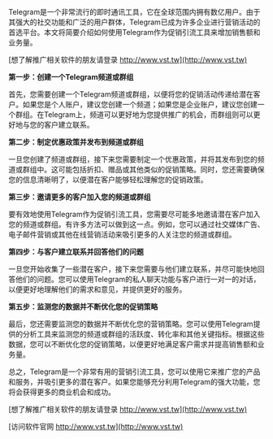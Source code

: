 Telegram是一个非常流行的即时通讯工具，它在全球范围内拥有数亿用户。由于其强大的社交功能和广泛的用户群体，Telegram已成为许多企业进行营销活动的首选平台。本文将简要介绍如何使用Telegram作为促销引流工具来增加销售额和业务量。

[想了解推广相关软件的朋友请登录 http://www.vst.tw](http://www.vst.tw)

**第一步：创建一个Telegram频道或群组**

首先，您需要创建一个Telegram频道或群组，以便将您的促销活动传递给潜在客户。如果您是个人账户，建议您创建一个频道；如果您是企业账户，建议您创建一个群组。在Telegram上，频道可以更好地为您提供推广的机会，而群组则可以更好地与您的客户建立联系。

**第二步：制定优惠政策并发布到频道或群组**

一旦您创建了频道或群组，接下来您需要制定一个优惠政策，并将其发布到您的频道或群组中。这可能包括折扣、赠品或其他类似的促销策略。同时，您还需要确保您的信息清晰明了，以便潜在客户能够轻松理解您的促销政策。

**第三步：邀请更多的客户加入您的频道或群组**

要有效地使用Telegram作为促销引流工具，您需要尽可能多地邀请潜在客户加入您的频道或群组。有许多方法可以做到这一点。例如，您可以通过社交媒体广告、电子邮件营销或其他在线营销活动来吸引更多的人关注您的频道或群组。

**第四步：与客户建立联系并回答他们的问题**

一旦您开始收集了一些潜在客户，接下来您需要与他们建立联系，并尽可能快地回答他们的问题。您可以使用Telegram的私人聊天功能与客户进行一对一的对话，以便更好地理解他们的需求和意见，并提供更好的服务。

**第五步：监测您的数据并不断优化您的促销策略**

最后，您还需要监测您的数据并不断优化您的营销策略。您可以使用Telegram提供的分析工具来监测您的频道或群组的活跃度、转化率和其他关键指标。根据这些数据，您可以不断优化您的促销策略，以便更好地满足客户需求并提高销售额和业务量。

总之，Telegram是一个非常有用的营销引流工具，您可以使用它来推广您的产品和服务，并吸引更多的潜在客户。如果您能够充分利用Telegram的强大功能，您将会获得更多的商业机会和成功。

[想了解推广相关软件的朋友请登录 http://www.vst.tw](http://www.vst.tw)


[访问软件官网 http://www.vst.tw](http://www.vst.tw)
